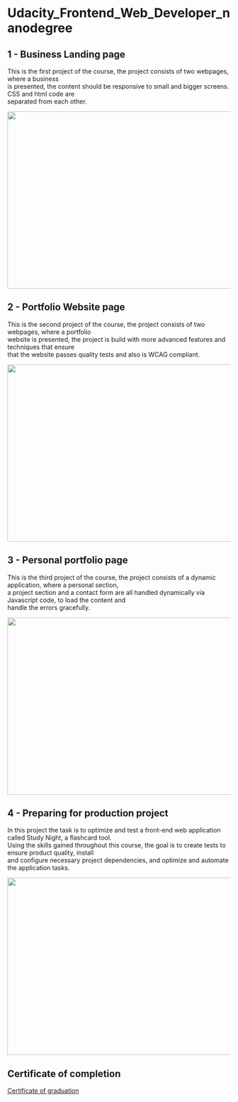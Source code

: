 # Udacity_Frontend_Web_Developer_nanodegree

## 1 - Business Landing page

This is the first project of the course, the project consists of two webpages, where a business  
is presented, the content should be responsive to small and bigger screens. CSS and html code are  
separated from each other.

<img src="0-Media/1-Project_1_Business_landing_website.gif" width="900" height="400" />

## 2 - Portfolio Website page

This is the second project of the course, the project consists of two webpages, where a portfolio  
website is presented, the project is build with more advanced features and techniques that ensure  
that the website passes quality tests and also is WCAG compliant.

<img src="0-Media/2-Project_2_Portfolio_website.gif" width="900" height="400" />

## 3 - Personal portfolio page

This is the third project of the course, the project consists of a dynamic application, where a personal section,  
a project section and a contact form are all handled dynamically via Javascript code, to load the content and  
handle the errors gracefully.

<img src="0-Media/3-Project_3_Personal_portfolio.gif" width="900" height="400" />

## 4 - Preparing for production project

In this project the task is to optimize and test a front-end web application called Study Night, a flashcard tool.  
Using the skills gained throughout this course, the goal is to create tests to ensure product quality, install  
and configure necessary project dependencies, and optimize and automate the application tasks.

<img src="0-Media/4-Project_4_Preparing_for_production.gif" width="900" height="400" />

## Certificate of completion

[Certificate of graduation](https://www.udacity.com/certificate/e/c1a064ce-f641-11ef-979f-2feddb886286)
